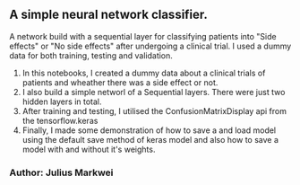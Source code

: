 ## A simple neural network classifier.
A network build with a sequential layer for classifying patients into "Side effects" or "No side effects" after undergoing a clinical trial. 
I used a dummy data for both training, testing and validation.
1. In this notebooks, I created a dummy data about a clinical trials of patients and wheather there was a side effect or not.
2. I also build a simple networl of a Sequential layers. There were just two hidden layers in total.
3. After training and testing, I utilised the ConfusionMatrixDisplay api from the tensorflow.keras
4. Finally, I made some demonstration of how to save a and load model using the default save method of keras model
   and also how to save a model with and without it's weights.

### Author: Julius Markwei
